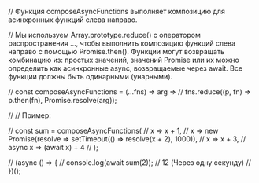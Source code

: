 // Функция composeAsyncFunctions выполняет композицию для асинхронных функций слева направо.

// Мы используем Array.prototype.reduce() с оператором распространения ..., чтобы выполнить композицию функций слева направо с помощью Promise.then(). Функции могут возвращать комбинацию из: простых значений, значений Promise или их можно определить как асинхронные async, возвращаемые через await. Все функции должны быть одинарными (унарными).

// const composeAsyncFunctions = (...fns) => arg =>
//   fns.reduce((p, fn) => p.then(fn), Promise.resolve(arg));

// // Пример:

// const sum = composeAsyncFunctions(
//   x => x + 1,
//   x => new Promise(resolve => setTimeout(() => resolve(x + 2), 1000)),
//   x => x + 3,
//   async x => (await x) + 4
// );

// (async () => {
//   console.log(await sum(2)); // 12 (Через одну секунду)
// })();
